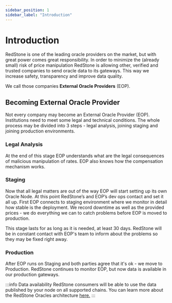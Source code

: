 ```yaml
---
sidebar_position: 1
sidebar_label: "Introduction"
---
```


# Introduction

RedStone is one of the leading oracle providers on the market, but with great power comes great responsibility. In order to minimize the (already small) risk of price manipulation RedStone is allowing other, verified and trusted companies to send oracle data to its gateways. This way we increase safety, transparency and improve data quality.

We call those companies **External Oracle Providers** (EOP).

## Becoming External Oracle Provider

Not every company may become an External Oracle Provider (EOP). Institutions need to meet some legal and technical conditions. The whole process may be divided into 3 steps - legal analysis, joining staging and joining production environments.

### Legal Analysis

At the end of this stage EOP understands what are the legal consequences of malicious manipulation of rates. EOP also knows how the compensation mechanism works.

### Staging

Now that all legal matters are out of the way EOP will start setting up its own Oracle Node. At this point RedStone’s and EOP’s dev ops contact and set it all up.
First EOP connects to staging environment where we monitor in detail how stable is the deployment. We record downtime as well as the provided prices - we do everything we can to catch problems before EOP is moved to production.

This stage lasts for as long as it is needed, at least 30 days. RedStone will be in constant contact with EOP's team to inform about the problems so they may be fixed right away.

### Production

After EOP runs on Staging and both parties agree that it's ok - we move to Production. RedStone continues to monitor EOP, but now data is available in our production gateways.

:::info Data availability
RedStone consumers will be able to use the data published by your node on all supported chains.
You can learn more about the RedStone Oracles architecture [here.](../architecture.md)
:::
